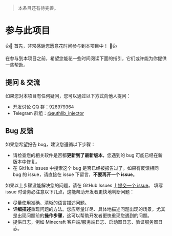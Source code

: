 > 本条目还有待完善。

# 参与此项目
:+1::tada: 首先，非常感谢您愿意花时间参与到本项目中！ :tada::+1:

在参与到本项目之前，希望您能花一些时间阅读下面的指引，它们或许能为你提供一些帮助。

## 提问 & 交流
如果您对本项目有任何疑问，您可以通过以下方式向他人提问：
* 开发讨论 QQ 群：926979364
* Telegram 群组：[@authlib_injector](https://t.me/authlib_injector)

## Bug 反馈
如果您希望报告 bug，建议您遵循以下步骤：
* 请检查您的相关软件是否都**更新到了最新版本**，您遇到的 bug 可能已经在新版本中修复。
* 在 GitHub Issues 中搜索这个 bug 是否已经被报告过了。如果有反馈相同 bug 的 issue，请直接在 issue 下留言，**不要再开一个 issue**。

如果以上步骤没能解决您的问题，请在 GitHub Issues 上[提交一个 issue](https://github.com/yushijinhun/authlib-injector/issues/new)。
填写 issue 时请务必注意以下几点，这能帮助开发者更快地判断问题：
* 尽量使用准确、清晰的语言描述问题。
* **详细描述**重现问题的方法。您应尽量详尽、具体地描述问题出现的场景，尤其是出现问题前的**操作步骤**，这可以帮助开发者更快重现您遇到的问题。
* 提供日志，例如 Minecraft 客户端/服务端日志、启动器日志、验证服务器日志。
